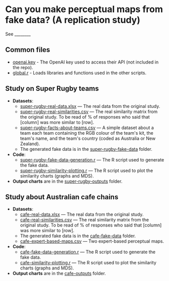 # Can you make perceptual maps from fake data? (A replication study)

See ________

## Common files

* [openai.key](openai.key) - The OpenAI key used to access their API (not included in the repo).
* [global.r](global.r) - Loads libraries and functions used in the other scripts.

## Study on Super Rugby teams

* **Datasets**:
  * [super-rugby-real-data.xlsx](super-rugby-real-data.xlsx) — The real data from the original study.
  * [super-rugby-real-similarities.csv](super-rugby-real-similarities.csv) — The real similarity matrix from the original study. To be read of % of responses who said that [column] was more similar to [row].
  * [super-rugby-facts-about-teams.csv](super-rugby-facts-about-teams.csv) — A simple dataset about a team each team containing the RGB colour of the team's kit, the team's name, and the team's country (coded as Australia or New Zealand).
  * The generated fake data is in the [super-rugby-fake-data](super-rugby-fake-data/) folder.
* **Code**:
  * [super-rugby-fake-data-generation.r](super-rugby-fake-data-generation.r) — The R script used to generate the fake data.
  * [super-rugby-similarity-plotting.r](super-rugby-similarity-plotting.r) — The R script used to plot the similarity charts (graphs and MDS).
* **Output charts** are in the [super-rugby-outputs](super-rugby-outputs/) folder.

## Study about Australian cafe chains

* **Datasets**:
  * [cafe-real-data.xlsx](cafe-real-data.xlsx) — The real data from the original study.
  * [cafe-real-similarities.csv](cafe-real-similarities.csv) — The real similarity matrix from the original study. To be read of % of responses who said that [column] was more similar to [row].
  * The generated fake data is in the [cafe-fake-data](cafe-fake-data/) folder.
  * [cafe-expert-based-maps.csv](cafe-expert-based-maps.csv) — Two expert-based perceptual maps.
* **Code**:
  * [cafe-fake-data-generation.r](cafe-fake-data-generation.r) — The R script used to generate the fake data.
  * [cafe-similarity-plotting.r](cafe-similarity-plotting.r) — The R script used to plot the similarity charts (graphs and MDS).
* **Output charts** are in the [cafe-outputs](cafe-outputs/) folder.